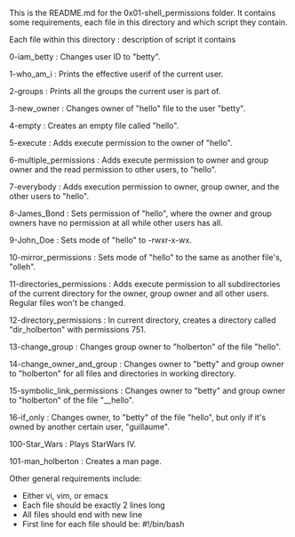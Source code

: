 This is the README.md for the 0x01-shell_permissions folder. It contains some requirements, each file in this directory and which script they contain.

Each file within this directory : description of script it contains

0-iam_betty : Changes user ID to "betty".

1-who_am_i : Prints the effective userif of the current user.

2-groups : Prints all the groups the current user is part of.

3-new_owner : Changes owner of "hello" file to the user "betty".

4-empty : Creates an empty file called "hello".

5-execute : Adds execute permission to the owner of "hello".

6-multiple_permissions : Adds execute permission to owner and group owner and the read permission to other users, to "hello".

7-everybody : Adds execution permission to owner, group owner, and the other users to "hello".

8-James_Bond : Sets permission of "hello", where the owner and group owners have no permission at all while other users has all.

9-John_Doe : Sets mode of "hello" to -rwxr-x-wx.

10-mirror_permissions : Sets mode of "hello" to the same as another file's, "olleh".

11-directories_permissions : Adds execute permission to all subdirectories of the current directory for the owner, group owner and all other users. Regular files won't be changed.

12-directory_permissions : In current directory, creates a directory called "dir_holberton" with permissions 751.

13-change_group : Changes group owner to "holberton" of the file "hello".

14-change_owner_and_group : Changes owner to "betty" and group owner to "holberton" for all files and directories in working directory.

15-symbolic_link_permissions : Changes owner to "betty" and group owner to "holberton" of the file "__hello".

16-if_only : Changes owner, to "betty" of the file "hello", but only if it's owned by another certain user, "guillaume".

100-Star_Wars : Plays StarWars IV.

101-man_holberton : Creates a man page.

Other general requirements include:
- Either vi, vim, or emacs
- Each file should be exactly 2 lines long
- All files should end with new line
- First line for each file should be: #!/bin/bash
